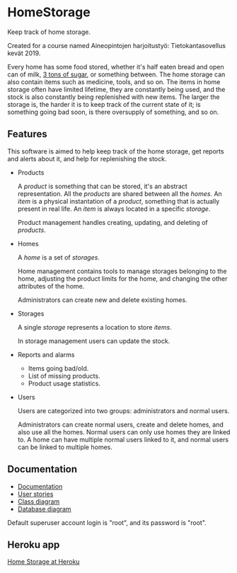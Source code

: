 # HomeStorage
Keep track of home storage.

Created for a course named Aineopintojen harjoitustyö: Tietokantasovellus kevät 2019.

Every home has some food stored, whether it's half eaten bread and open can of milk, [3 tons of sugar](https://www.riemurasia.net/kuva/Sokerivarasto/69529), or something between. The home storage can also contain items such as medicine, tools, and so on. The items in home storage often have limited lifetime, they are constantly being used, and the stock is also constantly being replenished with new items. The larger the storage is, the harder it is to keep track of the current state of it; is something going bad soon, is there oversupply of something, and so on.

## Features

This software is aimed to help keep track of the home storage, get reports and alerts about it, and help for replenishing the stock.
* Products

  A *product* is something that can be stored, it's an abstract representation. All the *products* are shared between all the *homes*.
  An *item* is a physical instantation of a *product*, something that is actually present in real life. An *item* is always located in a specific *storage*.

  Product management handles creating, updating, and deleting of *products*.

* Homes

  A *home* is a set of *storages*.

  Home management contains tools to manage storages belonging to the home, adjusting the product limits for the home, and changing the other attributes of the home.

  Administrators can create new and delete existing homes.

* Storages

  A single *storage* represents a location to store *items*.

  In storage management users can update the stock.

* Reports and alarms
  * Items going bad/old.
  * List of missing products.
  * Product usage statistics.
  
* Users

  Users are categorized into two groups: administrators and normal users.

  Administrators can create normal users, create and delete homes, and also use all the homes.
  Normal users can only use homes they are linked to.
  A home can have multiple normal users linked to it, and normal users can be linked to multiple homes.


## Documentation

* [Documentation](application/static/docs/index.md)
* [User stories](documentation/user-stories.md)
* [Class diagram](documentation/classdiagram.svg)
* [Database diagram](documentation/database.svg)

Default superuser account login is "root", and its password is "root".


## Heroku app
<a href="https://guarded-reef-23220.herokuapp.com/">Home Storage at Heroku</a>
